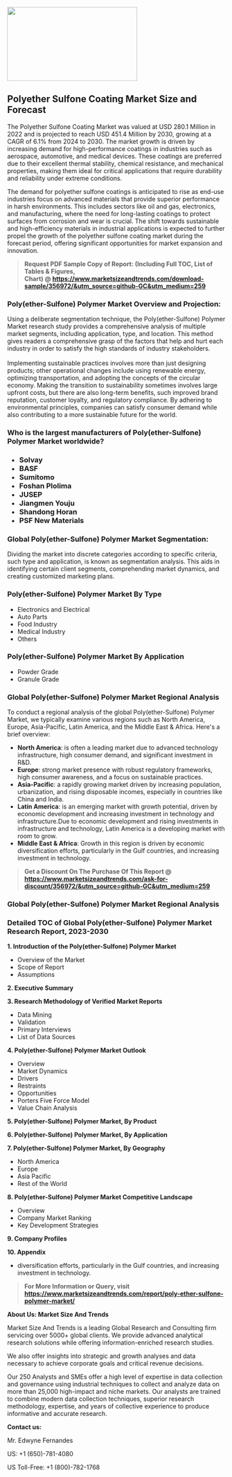 <p><img class="alignnone size-medium wp-image-20088" src="https://ffe5etoiles.com/wp-content/uploads/2024/12/MST1-300x171.png" alt="" width="300" height="171" /></p><h2>Polyether Sulfone Coating Market Size and Forecast</h2><p>The Polyether Sulfone Coating Market was valued at USD 280.1 Million in 2022 and is projected to reach USD 451.4 Million by 2030, growing at a CAGR of 6.1% from 2024 to 2030. The market growth is driven by increasing demand for high-performance coatings in industries such as aerospace, automotive, and medical devices. These coatings are preferred due to their excellent thermal stability, chemical resistance, and mechanical properties, making them ideal for critical applications that require durability and reliability under extreme conditions.</p><p>The demand for polyether sulfone coatings is anticipated to rise as end-use industries focus on advanced materials that provide superior performance in harsh environments. This includes sectors like oil and gas, electronics, and manufacturing, where the need for long-lasting coatings to protect surfaces from corrosion and wear is crucial. The shift towards sustainable and high-efficiency materials in industrial applications is expected to further propel the growth of the polyether sulfone coating market during the forecast period, offering significant opportunities for market expansion and innovation.</p></p><blockquote id="" class=""><strong>Request PDF Sample Copy of Report: (Including Full TOC, List of Tables &amp; Figures, Chart)&nbsp;@&nbsp;<strong><a href="https://www.marketsizeandtrends.com/download-sample/356972/&utm_source=github-GC&utm_medium=259" target="_blank">https://www.marketsizeandtrends.com/download-sample/356972/&utm_source=github-GC&utm_medium=259</a></strong></strong></blockquote><h3 id="" class="">Poly(ether-Sulfone) Polymer Market&nbsp;Overview and Projection:</h3><p id="" class="">Using a deliberate segmentation technique, the Poly(ether-Sulfone) Polymer Market research study provides a comprehensive analysis of multiple market segments, including application, type, and location. This method gives readers a comprehensive grasp of the factors that help and hurt each industry in order to satisfy the high standards of industry stakeholders. <br /> <br />Implementing sustainable practices involves more than just designing products; other operational changes include using renewable energy, optimizing transportation, and adopting the concepts of the circular economy. Making the transition to sustainability sometimes involves large upfront costs, but there are also long-term benefits, such improved brand reputation, customer loyalty, and regulatory compliance. By adhering to environmental principles, companies can satisfy consumer demand while also contributing to a more sustainable future for the world.</p><h3 id="" class="">Who is the largest manufacturers of&nbsp;Poly(ether-Sulfone) Polymer Market worldwide?</h3><h3 class=""><p><ul><li>Solvay </li><li> BASF </li><li> Sumitomo </li><li> Foshan Plolima </li><li> JUSEP </li><li> Jiangmen Youju </li><li> Shandong Horan </li><li> PSF New Materials</li></ul></p></h3><h3 id="" class="">Global&nbsp;Poly(ether-Sulfone) Polymer Market Segmentation:</h3><p id="" class="">Dividing the market into discrete categories according to specific criteria, such type and application, is known as segmentation analysis. This aids in identifying certain client segments, comprehending market dynamics, and creating customized marketing plans.</p><h3 id="" class="">Poly(ether-Sulfone) Polymer Market&nbsp;By Type</h3><p><p><ul><li>Electronics and Electrical</li><li> Auto Parts</li><li> Food Industry</li><li> Medical Industry</li><li> Others</p></li></ul></p></p><h3 id="" class="">Poly(ether-Sulfone) Polymer Market&nbsp;By Application</h3><p class=""><p><ul><li>Powder Grade</li><li> Granule Grade</li></ul></p></p><h3 id="" class="">Global Poly(ether-Sulfone) Polymer Market Regional Analysis</h3><p id="" class="">To conduct a regional analysis of the global Poly(ether-Sulfone) Polymer Market, we typically examine various regions such as North America, Europe, Asia-Pacific, Latin America, and the Middle East &amp; Africa. Here's a brief overview:</p><ul><li><strong>North America</strong>: is often a leading market due to advanced technology infrastructure, high consumer demand, and significant investment in R&amp;D.</li><li><strong>Europe</strong>: strong market presence with robust regulatory frameworks, high consumer awareness, and a focus on sustainable practices.</li><li><strong>Asia-Pacific</strong>: a rapidly growing market driven by increasing population, urbanization, and rising disposable incomes, especially in countries like China and India.</li><li><strong>Latin America</strong>: is an emerging market with growth potential, driven by economic development and increasing investment in technology and infrastructure.Due to economic development and rising investments in infrastructure and technology, Latin America is a developing market with room to grow.</li><li><strong>Middle East &amp; Africa</strong>: Growth in this region is driven by economic diversification efforts, particularly in the Gulf countries, and increasing investment in technology.</li></ul><blockquote id="" class=""><strong>Get a Discount On The Purchase Of This Report @ <strong><a href="https://www.marketsizeandtrends.com/ask-for-discount/356972/&utm_source=github-GC&utm_medium=259" target="_blank">https://www.marketsizeandtrends.com/ask-for-discount/356972/&utm_source=github-GC&utm_medium=259</a></strong></strong></blockquote><h3 id="" class="">Global Poly(ether-Sulfone) Polymer Market Regional Analysis</h3><h3 id="" class="">Detailed TOC of Global Poly(ether-Sulfone) Polymer Market Research Report, 2023-2030</h3><p id="" class=""><strong>1. Introduction of the Poly(ether-Sulfone) Polymer Market</strong></p><ul><li>Overview of the Market</li><li>Scope of Report</li><li>Assumptions</li></ul><p id="" class=""><strong>2. Executive Summary</strong></p><p id="" class=""><strong>3. Research Methodology of Verified Market Reports</strong></p><ul><li>Data Mining</li><li>Validation</li><li>Primary Interviews</li><li>List of Data Sources</li></ul><p id="" class=""><strong>4. Poly(ether-Sulfone) Polymer Market Outlook</strong></p><ul><li>Overview</li><li>Market Dynamics</li><li>Drivers</li><li>Restraints</li><li>Opportunities</li><li>Porters Five Force Model</li><li>Value Chain Analysis</li></ul><p id="" class=""><strong>5. Poly(ether-Sulfone) Polymer Market, By Product</strong></p><p id="" class=""><strong>6. Poly(ether-Sulfone) Polymer Market, By Application</strong></p><p id="" class=""><strong>7. Poly(ether-Sulfone) Polymer Market, By Geography</strong></p><ul><li>North America</li><li>Europe</li><li>Asia Pacific</li><li>Rest of the World</li></ul><p id="" class=""><strong>8. Poly(ether-Sulfone) Polymer Market Competitive Landscape</strong></p><ul><li>Overview</li><li>Company Market Ranking</li><li>Key Development Strategies</li></ul><p id="" class=""><strong>9. Company Profiles</strong></p><p id="" class=""><strong>10. Appendix</strong></p><ul><li>diversification efforts, particularly in the Gulf countries, and increasing investment in technology.</li></ul><blockquote id="" class=""><strong>For More Information or Query, visit <strong><strong><a href="https://www.marketsizeandtrends.com/report/poly-ether-sulfone-polymer-market/" target="_blank">https://www.marketsizeandtrends.com/report/poly-ether-sulfone-polymer-market/</a></strong></strong></strong></blockquote><p id="" class=""><strong>About Us: Market Size And Trends</strong></p><p id="" class="">Market Size And Trends is a leading Global Research and Consulting firm servicing over 5000+ global clients. We provide advanced analytical research solutions while offering information-enriched research studies.</p><p id="" class="">We also offer insights into strategic and growth analyses and data necessary to achieve corporate goals and critical revenue decisions.</p><p id="" class="">Our 250 Analysts and SMEs offer a high level of expertise in data collection and governance using industrial techniques to collect and analyze data on more than 25,000 high-impact and niche markets. Our analysts are trained to combine modern data collection techniques, superior research methodology, expertise, and years of collective experience to produce informative and accurate research.</p><p id="" class=""><strong>Contact us:</strong></p><p id="" class="">Mr. Edwyne Fernandes</p><p id="" class="">US: +1 (650)-781-4080</p><p id="" class="">US Toll-Free: +1 (800)-782-1768</p>

